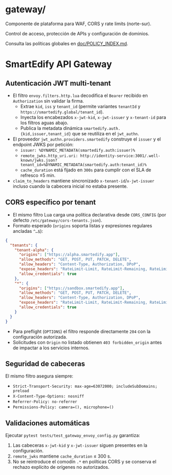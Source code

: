 # gateway/

Componente de plataforma para WAF, CORS y rate limits (norte-sur).

Control de acceso, protección de APIs y configuración de dominios.

Consulta las políticas globales en [doc/POLICY_INDEX.md](../../doc/POLICY_INDEX.md).

# SmartEdify API Gateway

## Autenticación JWT multi-tenant

* El filtro `envoy.filters.http.lua` decodifica el `Bearer` recibido en `Authorization` sin validar la firma.
  * Extrae `kid`, `iss` y `tenant_id` (permite variantes `tenantId` y `https://smartedify.global/tenant_id`).
  * Inyecta los encabezados `x-jwt-kid`, `x-jwt-issuer` y `x-tenant-id` para los filtros aguas abajo.
  * Publica la metadata dinámica `smartedify.auth.{kid,issuer,tenant_id}` que se reutiliza en el `jwt_authn`.
* El proveedor `jwt_authn.providers.smartedify` construye el `issuer` y el endpoint JWKS por petición:
  * `issuer: %DYNAMIC_METADATA(smartedify.auth:issuer)%`
  * `remote_jwks.http_uri.uri: http://identity-service:3001/.well-known/jwks.json?tenant_id=%DYNAMIC_METADATA(smartedify.auth:tenant_id)%`
  * `cache_duration` está fijado en `300s` para cumplir con el SLA de refresco ≤5 min.
* `claim_to_headers` mantiene sincronizado `x-tenant-id`/`x-jwt-issuer` incluso cuando la cabecera inicial no estaba presente.

## CORS específico por tenant

* El mismo filtro Lua carga una política declarativa desde `CORS_CONFIG` (por defecto `/etc/gateway/cors-tenants.json`).
* Formato esperado (`origins` soporta listas y expresiones regulares ancladas `^…$`):

```json
{
  "tenants": {
    "tenant-alpha": {
      "origins": ["https://alpha.smartedify.app"],
      "allow_methods": "GET, POST, PUT, PATCH, DELETE",
      "allow_headers": "Content-Type, Authorization, DPoP",
      "expose_headers": "RateLimit-Limit, RateLimit-Remaining, RateLimit-Reset, Traceparent, X-Request-Id",
      "allow_credentials": true
    },
    "*": {
      "origins": ["https://sandbox.smartedify.app"],
      "allow_methods": "GET, POST, PUT, PATCH, DELETE",
      "allow_headers": "Content-Type, Authorization, DPoP",
      "expose_headers": "RateLimit-Limit, RateLimit-Remaining, RateLimit-Reset, Traceparent, X-Request-Id",
      "allow_credentials": true
    }
  }
}
```

* Para preflight (`OPTIONS`) el filtro responde directamente `204` con la configuración autorizada.
* Solicitudes con `Origin` no listado obtienen `403 forbidden_origin` antes de impactar a los servicios internos.

## Seguridad de cabeceras

El mismo filtro asegura siempre:

* `Strict-Transport-Security: max-age=63072000; includeSubDomains; preload`
* `X-Content-Type-Options: nosniff`
* `Referrer-Policy: no-referrer`
* `Permissions-Policy: camera=(), microphone=()`

## Validaciones automáticas

Ejecutar `pytest tests/test_gateway_envoy_config.py` garantiza:

1. Las cabeceras `x-jwt-kid` y `x-jwt-issuer` siguen presentes en la configuración.
2. `remote_jwks` mantiene `cache_duration` ≤ 300 s.
3. No se reintroduce el comodín `.*` en políticas CORS y se conserva el rechazo explícito de orígenes no autorizados.
